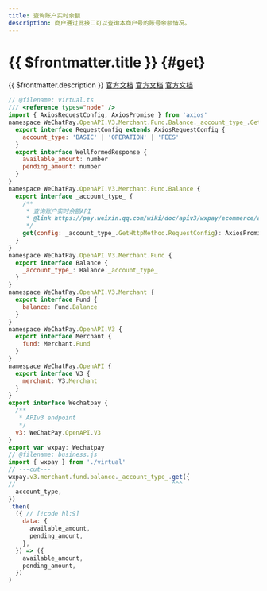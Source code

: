 ```yaml
---
title: 查询账户实时余额
description: 商户通过此接口可以查询本商户号的账号余额情况。
---
```


# {{ $frontmatter.title }} {#get}

{{ $frontmatter.description }} [官方文档](https://pay.weixin.qq.com/wiki/doc/apiv3_partner/Offline/apis/chapter4_1_20.shtml) [官方文档](https://pay.weixin.qq.com/wiki/doc/apiv3/wxpay/ecommerce/amount/chapter3_3.shtml) [官方文档](https://pay.weixin.qq.com/docs/partner/apis/ecommerce-balance/accounts/query-balance.html)

```js twoslash
// @filename: virtual.ts
/// <reference types="node" />
import { AxiosRequestConfig, AxiosPromise } from 'axios'
namespace WeChatPay.OpenAPI.V3.Merchant.Fund.Balance._account_type_.GetHttpMethod {
  export interface RequestConfig extends AxiosRequestConfig {
    account_type: 'BASIC' | 'OPERATION' | 'FEES'
  }
  export interface WellformedResponse {
    available_amount: number
    pending_amount: number
  }
}
namespace WeChatPay.OpenAPI.V3.Merchant.Fund.Balance {
  export interface _account_type_ {
    /**
     * 查询账户实时余额API
     * @link https://pay.weixin.qq.com/wiki/doc/apiv3/wxpay/ecommerce/amount/chapter3_3.shtml
     */
    get(config: _account_type_.GetHttpMethod.RequestConfig): AxiosPromise<_account_type_.GetHttpMethod.WellformedResponse>
  }
}
namespace WeChatPay.OpenAPI.V3.Merchant.Fund {
  export interface Balance {
    _account_type_: Balance._account_type_
  }
}
namespace WeChatPay.OpenAPI.V3.Merchant {
  export interface Fund {
    balance: Fund.Balance
  }
}
namespace WeChatPay.OpenAPI.V3 {
  export interface Merchant {
    fund: Merchant.Fund
  }
}
namespace WeChatPay.OpenAPI {
  export interface V3 {
    merchant: V3.Merchant
  }
}
export interface Wechatpay {
  /**
   * APIv3 endpoint
   */
  v3: WeChatPay.OpenAPI.V3
}
export var wxpay: Wechatpay
// @filename: business.js
import { wxpay } from './virtual'
// ---cut---
wxpay.v3.merchant.fund.balance._account_type_.get({
//                                            ^^^
  account_type,
})
.then(
  ({ // [!code hl:9]
    data: {
      available_amount,
      pending_amount,
    },
  }) => ({
    available_amount,
    pending_amount,
  })
)
```

